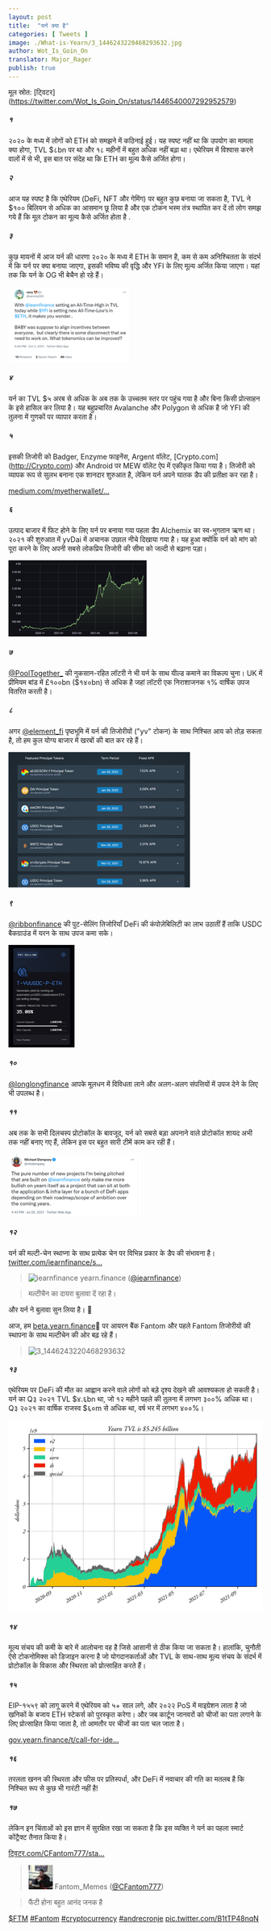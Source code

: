 ```yaml
---
layout: post
title:  "यर्न क्या है"
categories: [ Tweets ]
image: ./What-is-Yearn/3_1446243220468293632.jpg
author: Wot_Is_Goin_On
translator: Major_Rager
publish: true
---
```


मूल स्रोत: [ट्विटर] (https://twitter.com/Wot_Is_Goin_On/status/1446540007292952579)

##### १
२०२० के मध्य में लोगों को ETH को समझने में कठिनाई हुई। यह स्पष्ट नहीं था कि उपयोग का मामला क्या होगा, TVL $८bn पर था और १८ महीनों में बहुत अधिक नहीं बढ़ा था। एथेरियम में विश्वास करने वालों में से भी, इस बात पर संदेह था कि ETH का मूल्य कैसे अर्जित होगा।

##### २
आज यह स्पष्ट है कि एथेरियम (DeFi, NFT और गेमिंग) पर बहुत कुछ बनाया जा सकता है, TVL ने $१०० बिलियन से अधिक का आसमान छू लिया है और एक टोकन भस्म तंत्र स्थापित कर दें तो लोग समझ गये हैं कि मूल टोकन का मूल्य कैसे अर्जित होता है .

##### ३
कुछ मायनों में आज यर्न की धारणा २०२० के मध्य में ETH के समान है, कम से कम अनिश्चितता के संदर्भ में कि यर्न पर क्या बनाया जाएगा, इसकी भविष्य की वृद्धि और YFI के लिए मूल्य अर्जित किया जाएगा। यहां तक कि यर्न के OG भी बेचैन हो रहे हैं।

![3_1446534086277861380](3_1446534086277861380.jpg)

##### ४
यर्न का TVL $५ अरब से अधिक के अब तक के उच्चतम स्तर पर पहुंच गया है और बिना किसी प्रोत्साहन के इसे हासिल कर लिया है। यह बहुप्रचारित Avalanche और Polygon से अधिक है जो YFI की तुलना में गुणकों पर व्यापार करता है।

##### ५
इसकी तिजोरी को Badger, Enzyme फाइनेंस, Argent वॉलेट, [Crypto.com] (http://Crypto.com) और Android पर MEW वॉलेट ऐप में एकीकृत किया गया है। तिजोरी को व्यापक रूप से सुलभ बनाना एक शानदार शुरुआत है, लेकिन यर्न अपने घातक डैप की प्रतीक्षा कर रहा है।

[medium.com/myetherwallet/…](https://medium.com/myetherwallet/introducing-yearn-vaults-on-mew-wallet-app-android-274818aa830e)

##### ६
उत्पाद बाजार में फिट होने के लिए यर्न पर बनाया गया पहला डैप Alchemix का स्व-भुगतान ऋण था। २०२१ की शुरुआत में yvDai में अचानक उछाल नीचे दिखाया गया है। यह हुआ क्योंकि यर्न को मांग को पूरा करने के लिए अपनी सबसे लोकप्रिय तिजोरी की सीमा को जल्दी से बढ़ाना पड़ा।

![3_1446534659123335169](3_1446534659123335169.jpg)

##### ७
[@PoolTogether\_](https://twitter.com/PoolTogether_) की नुकसान-रहित लॉटरी ने भी यर्न के साथ यील्ड कमाने का विकल्प चुना। UK में प्रीमियम बांड में £१००bn ($१४०bn) से अधिक है जहां लॉटरी एक निराशाजनक १% वार्षिक उपज वितरित करती है।

##### ८
अगर [@element_fi](https://twitter.com/element_fi) पृष्ठभूमि में यर्न की तिजोरीयों ("yv" टोकन) के साथ निश्चित आय को तोड़ सकता है, तो हम कुल योग्य बाजार में खरबों की बात कर रहे हैं।

![3_1446535031292313608](3_1446535031292313608.jpg)

##### ९
[@ribbonfinance](https://twitter.com/ribbonfinance) की पुट-सेलिंग तिजोरियाँ DeFi की कंपोज़ेबिलिटी का लाभ उठातीं हैं ताकि USDC बैकग्राउंड में यरन के साथ उपज कमा सके।

![3_1446535099063885835](3_1446535099063885835.jpg)

##### १०
[@longlongfinance](https://twitter.com/longlongfinance) आपके मूलधन में विविधता लाने और अलग-अलग संपत्तियों में उपज देने के लिए भी उपलब्ध है।

##### ११
अब तक के सभी दिलचस्प प्रोटोकॉल के बावजूद, यर्न को सबसे बड़ा अपनाने वाले प्रोटोकॉल शायद अभी तक नहीं बनाए गए हैं, लेकिन इस पर बहुत सारी टीमें काम कर रही हैं।

![3_1446535242404274176](3_1446535242404274176.jpg)

##### १२
यर्न की मल्टी-चेन स्थाप्ना के साथ प्रत्येक चेन पर विभिन्न प्रकार के डैप की संभावना है। [twitter.com/iearnfinance/s…](https://twitter.com/iearnfinance/status/1446243257336229912?s=20)

> ![iearnfinance](earnfinance-1223779978459770880.jpg)
> yearn.finance ([@iearnfinance](https://twitter.com/iearnfinance))

> मल्टीचैन का दायरा बुलावा दें रहा है।

और यर्न ने बुलावा सुन लिया है। 📯

आज, हम [beta.yearn.finance](http://beta.yearn.finance)🧵 पर आयरन बैंक Fantom और पहले Fantom तिजोरीयों की स्थापना के साथ मल्टीचेन की ओर बढ़ रहे हैं।

> ![3_1446243220468293632](3_1446243220468293632.जेपीजी)

##### १३
एथेरियम पर DeFi की मौत का आह्वान करने वाले लोगों को बड़े दृश्य देखने की आवश्यकता हो सकती है। यर्न का Q३ २०२१ TVL $४.६bn था, जो १२ महीने पहले की तुलना में लगभग ३००% अधिक था। Q३ २०२१ का वार्षिक राजस्व $६०m से अधिक था, वर्ष भर में लगभग ४००%।

![3_1446536804035960832](3_1446536804035960832.jpg)

##### १४
मूल्य संचय की कमी के बारे में आलोचना वह है जिसे आसानी से ठीक किया जा सकता है। हालांकि, चुनौती ऐसे टोकनोमिक्स को डिजाइन करना है जो योगदानकर्ताओं और TVL के साथ-साथ मूल्य संचय के संदर्भ में प्रोटोकॉल के विकास और स्थिरता को प्रोत्साहित करते हैं।

##### १५
EIP-१५५९ को लागू करने में एथेरियम को ५+ साल लगे, और २०२२ PoS में माइग्रेशन लाता है जो खनिकों के बजाय ETH स्टेकर्स को पुरस्कृत करेगा। और जब कार्टून जानवरों को चीजों का पता लगाने के लिए प्रोत्साहित किया जाता है, तो आमतौर पर चीजों का पता चल जाता है।

[gov.yearn.finance/t/call-for-ide…](https://gov.yearn.finance/t/call-for-ideas-yfi-tokenomics-revamp/11573/5)

##### १६
तरलता खनन की स्थिरता और फीस पर प्रतिस्पर्धा, और DeFi में नवाचार की गति का मतलब है कि निश्चित रूप से कुछ भी गारंटी नहीं है!

##### १७
लेकिन इन चिंताओं को इस ज्ञान में सुरक्षित रखा जा सकता है कि इस व्यक्ति ने यर्न का पहला स्मार्ट कोंट्रैक्ट तैनात किया है।

[ट्विटर.com/CFantom777/sta…](https://twitter.com/CFantom777/status/1446366012421468162?s=20)

> ![CFantom777](CFantom777-1387931745832497152.jpg)
> Fantom_Memes ([@CFantom777](https://twitter.com/CFantom777))

> फैंटी होना बहुत आनंद जनक है

[$FTM](https://twitter.com/search?q=%24FTM) [#Fantom](https://twitter.com/hashtag/Fantom) [#cryptocurrency](https://twitter.com/hashtag/cryptocurrency) [#andrecronje](https://twitter.com/hashtag/andrecronje) [pic.twitter.com/B1tTP48nqN](https://twitter.com/CFantom777/status/1446366012421468162/video/1)
